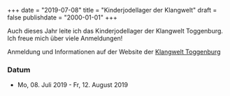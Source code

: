 ﻿+++
date = "2019-07-08"
title = "Kinderjodellager der Klangwelt"
draft = false
publishdate = "2000-01-01"
+++

Auch dieses Jahr leite ich das Kinderjodellager der Klangwelt Toggenburg. Ich freue mich über viele Anmeldungen!

Anmeldung und Informationen auf der Website der [Klangwelt Toggenburg](https://klangwelt.swiss/de/klangkurse/kursleiter/simone-felber.html)

### Datum

* Mo, 08. Juli 2019 - Fr, 12. August 2019
